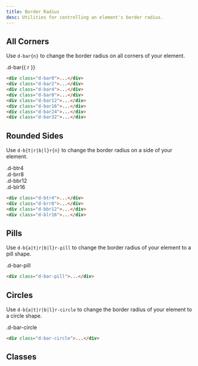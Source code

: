 ```yaml
---
title: Border Radius
desc: Utilities for controlling an element's border radius.
---
```


## All Corners
Use `d-bar{n}` to change the border radius on all corners of your element.

<code-well-header class="d-fl-col4 d-flg8 d-fw-wrap d-p24 d-bgc-purple-100 d-bgo50 d-w100p d-hmn102" custom>
  <div
    v-for="r in [0, 2, 4, 8, 12, 16, 24, 32]"
    class="d-fl-center d-p16 d-hmn48 d-bgc-purple-300 d-fs18 d-fw-bold"
    :class="`d-bar${r}`"
  >
    .d-bar{{ r }}
  </div>
</code-well-header>


```html
<div class="d-bar0">...</div>
<div class="d-bar2">...</div>
<div class="d-bar4">...</div>
<div class="d-bar8">...</div>
<div class="d-bar12">...</div>
<div class="d-bar16">...</div>
<div class="d-bar24">...</div>
<div class="d-bar32">...</div>
```

## Rounded Sides
Use `d-b{t|r|b|l}r{n}` to change the border radius on a side of your element.


<code-well-header class="d-fl-center d-flg8 d-fw-wrap d-p24 d-bgc-pink-100 d-bgo50 d-w100p d-hmn102 lg:d-stack8 d-flow8" custom>
  <div class="d-fl-center d-p16 d-h48 d-btr4 d-bgc-pink-300 d-fs24 d-fw-bold">.d-btr4</div>
  <div class="d-fl-center d-p16 d-h48 d-brr8 d-bgc-pink-300 d-fs24 d-fw-bold">.d-brr8</div>
  <div class="d-fl-center d-p16 d-h48 d-bbr12 d-bgc-pink-300 d-fs24 d-fw-bold">.d-bbr12</div>
  <div class="d-fl-center d-p16 d-h48 d-blr16 d-bgc-pink-300 d-fs24 d-fw-bold">.d-blr16</div>
</code-well-header>



```html
<div class="d-btr4">...</div>
<div class="d-brr8">...</div>
<div class="d-bbr12">...</div>
<div class="d-blr16">...</div>
```

## Pills
Use `d-b{a|t|r|b|l}r-pill` to change the border radius of your element to a pill shape.


<code-well-header class="d-fl-center d-flg8 d-fw-wrap d-p24 d-bgc-green-100 d-bgo50 d-w100p d-hmn102" custom>
            <div class="d-fl-center d-p16 d-h64 d-wmn264 d-bar-pill d-bgc-green-300 d-fs24 d-fw-bold">.d-bar-pill</div>
</code-well-header>



```html
<div class="d-bar-pill">...</div>
```

## Circles
Use `d-b{a|t|r|b|l}r-circle` to change the border radius of your element to a circle shape.


<code-well-header class="d-fl-center d-flg8 d-fw-wrap d-p24 d-bgc-red-100 d-bgo50 d-w100p d-hmn102" custom>
            <div class="d-fl-center d-p16 d-h264 d-w264 d-bar-circle d-bgc-red-400 d-fs24 d-fw-bold d-fc-white">.d-bar-circle</div>
</code-well-header>



```html
<div class="d-bar-circle">...</div>
```


## Classes
<div class="d-h464 d-of-y-scroll d-bb d-bc-black-200">
  <utility-class-table>
    <template #content>
      <tbody>
        <tr>
          <th scope="row" class="d-ff-mono d-fc-purple d-fw-normal d-fs12">.d-bar-unset</th>
          <td class="d-ff-mono d-fc-orange d-fs12">border-radius: unset !important;</td>
        </tr>
      </tbody>
      <tbody v-for="i in ['a', 't', 'r', 'b', 'l']">
        <tr v-for="r in [0, 2, 4, 8, 12, 16, 24, 32, '-circle', '-pill']">
          <th scope="row" class="d-ff-mono d-fc-purple d-fw-normal d-fs12">.d-b{{ i }}r{{ r }}</th>
          <td>
            <div class="d-d-flex d-jc-space-between d-ai-center">
              <div class="d-fl-grow1 d-ff-mono d-fc-orange d-fs12">
                <span v-if="i === 'a'">border-radius: var(--br{{ r }}) !important;</span>
                <span v-else-if="i === 't'">
                  border-top-left-radius: var(--br{{ r }}) !important;<br/>
                  border-top-right-radius: var(--br{{ r }}) !important;
                </span>
                <span v-else-if="i === 'r'">
                  border-top-right-radius: var(--br{{ r }}) !important;<br/>
                  border-bottom-right-radius: var(--br{{ r }}) !important;
                </span>
                <span v-else-if="i === 'b'">
                  border-bottom-left-radius: var(--br{{ r }}) !important;<br/>
                  border-bottom-right-radius: var(--br{{ r }}) !important;
                </span>
                <span v-else-if="i === 'l'">
                  border-bottom-left-radius: var(--br{{ r }}) !important;
                  border-top-left-radius: var(--br{{ r }}) !important;<br/>
                </span>
              </div>
              <div
                class="d-fl-shrink0 d-m4 d-ml16 d-h32 d-bgc-black-300"
                :class="[r === '-circle' ? 'd-w32' : 'd-w64', `d-b${i}r${r}`]"
              >
              </div>
            </div>
          </td>
        </tr>
      </tbody>
    </template>
  </utility-class-table>
</div>